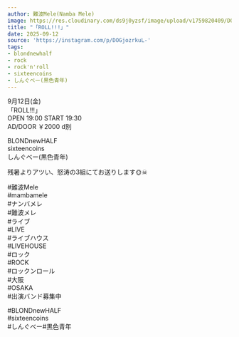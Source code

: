 ```yaml
---
author: 難波Mele(Namba Mele)
image: https://res.cloudinary.com/ds9j0yzsf/image/upload/v1759820409/DOGjozrkuL-.jpg
title: "「ROLL!!!」"
date: 2025-09-12
source: 'https://instagram.com/p/DOGjozrkuL-'
tags:
- blondnewhalf
- rock
- rock'n'roll
- sixteencoins
- しんぐべー(黒色青年)
---
```

9月12日(金)<br>
「ROLL!!!」<br>
OPEN 19:00 START 19:30<br>
AD/DOOR ￥2000 d別

BLONDnewHALF<br>
sixteencoins<br>
しんぐべー(黒色青年)

残暑よりアツい、怒涛の3組にてお送りします🌞☠

#難波Mele<br>
#mambamele<br>
#ナンバメレ<br>
#難波メレ<br>
#ライブ<br>
#LIVE<br>
#ライブハウス<br>
#LIVEHOUSE<br>
#ロック<br>
#ROCK<br>
#ロックンロール<br>
#大阪<br>
#OSAKA<br>
#出演バンド募集中

#BLONDnewHALF<br>
#sixteencoins<br>
#しんぐべー#黒色青年